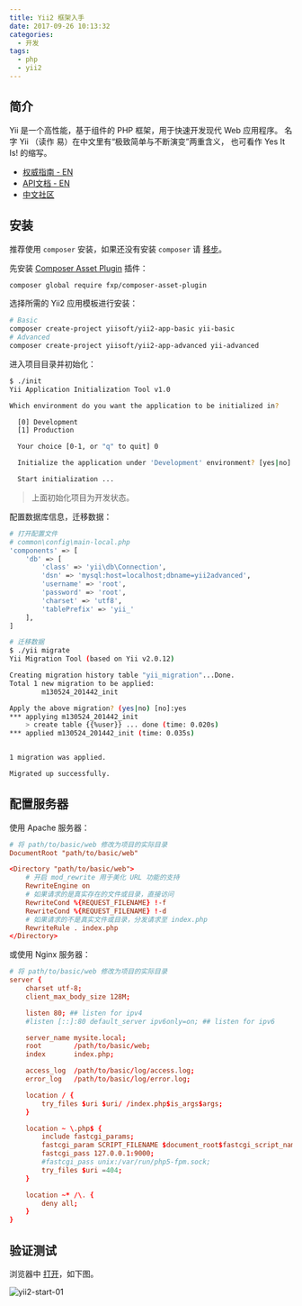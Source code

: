 ```yaml
---
title: Yii2 框架入手
date: 2017-09-26 10:13:32
categories:
  - 开发
tags:
  - php
  - yii2
---
```


## 简介

Yii 是一个高性能，基于组件的 PHP 框架，用于快速开发现代 Web 应用程序。 名字 Yii （读作 易）在中文里有“极致简单与不断演变”两重含义， 也可看作 Yes It Is! 的缩写。

* [权威指南 - EN](http://www.yiiframework.com/doc-2.0/guide-index.html)
* [API文档 - EN](http://www.yiiframework.com/doc-2.0/index.html)
* [中文社区](http://www.yiichina.com/)

## 安装

推荐使用 `composer` 安装，如果还没有安装 `composer` 请 [移步](/2017/09/26/composer-start/)。

先安装 [Composer Asset Plugin](https://github.com/francoispluchino/composer-asset-plugin) 插件：

```sh
composer global require fxp/composer-asset-plugin
```

选择所需的 Yii2 应用模板进行安装：

```sh
# Basic 
composer create-project yiisoft/yii2-app-basic yii-basic
# Advanced
composer create-project yiisoft/yii2-app-advanced yii-advanced
```

进入项目目录并初始化：

```sh
$ ./init
Yii Application Initialization Tool v1.0

Which environment do you want the application to be initialized in?

  [0] Development
  [1] Production

  Your choice [0-1, or "q" to quit] 0

  Initialize the application under 'Development' environment? [yes|no] yes

  Start initialization ...
```

> 上面初始化项目为开发状态。

配置数据库信息，迁移数据：

```sh
# 打开配置文件
# common\config\main-local.php
'components' => [
    'db' => [
        'class' => 'yii\db\Connection',
        'dsn' => 'mysql:host=localhost;dbname=yii2advanced',
        'username' => 'root',
        'password' => 'root',
        'charset' => 'utf8',
        'tablePrefix' => 'yii_'
    ],
]
```

```sh
# 迁移数据
$ ./yii migrate
Yii Migration Tool (based on Yii v2.0.12)

Creating migration history table "yii_migration"...Done.
Total 1 new migration to be applied:
        m130524_201442_init

Apply the above migration? (yes|no) [no]:yes
*** applying m130524_201442_init
    > create table {{%user}} ... done (time: 0.020s)
*** applied m130524_201442_init (time: 0.035s)


1 migration was applied.

Migrated up successfully.
```

## 配置服务器

使用 Apache 服务器：

```conf
# 将 path/to/basic/web 修改为项目的实际目录
DocumentRoot "path/to/basic/web"

<Directory "path/to/basic/web">
    # 开启 mod_rewrite 用于美化 URL 功能的支持
    RewriteEngine on
    # 如果请求的是真实存在的文件或目录，直接访问
    RewriteCond %{REQUEST_FILENAME} !-f
    RewriteCond %{REQUEST_FILENAME} !-d
    # 如果请求的不是真实文件或目录，分发请求至 index.php
    RewriteRule . index.php
</Directory>
```

或使用 Nginx 服务器：

```conf
# 将 path/to/basic/web 修改为项目的实际目录
server {
    charset utf-8;
    client_max_body_size 128M;

    listen 80; ## listen for ipv4
    #listen [::]:80 default_server ipv6only=on; ## listen for ipv6

    server_name mysite.local;
    root        /path/to/basic/web;
    index       index.php;

    access_log  /path/to/basic/log/access.log;
    error_log   /path/to/basic/log/error.log;

    location / {
        try_files $uri $uri/ /index.php$is_args$args;
    }

    location ~ \.php$ {
        include fastcgi_params;
        fastcgi_param SCRIPT_FILENAME $document_root$fastcgi_script_name;
        fastcgi_pass 127.0.0.1:9000;
        #fastcgi_pass unix:/var/run/php5-fpm.sock;
        try_files $uri =404;
    }

    location ~* /\. {
        deny all;
    }
}
```

## 验证测试

浏览器中 [打开](http://localhost)，如下图。

![yii2-start-01](/images/yii2-start-01.png)
